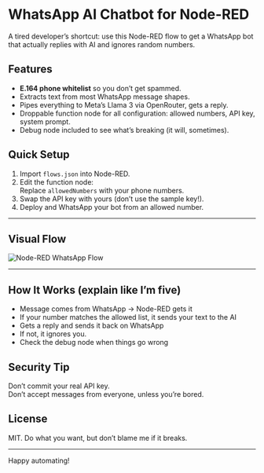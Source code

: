 # WhatsApp AI Chatbot for Node-RED

A tired developer’s shortcut: use this Node-RED flow to get a WhatsApp bot that actually replies with AI and ignores random numbers.

## Features

- **E.164 phone whitelist** so you don’t get spammed.
- Extracts text from most WhatsApp message shapes.
- Pipes everything to Meta’s Llama 3 via OpenRouter, gets a reply.
- Droppable function node for all configuration: allowed numbers, API key, system prompt.
- Debug node included to see what’s breaking (it will, sometimes).

## Quick Setup

1. Import `flows.json` into Node-RED.
2. Edit the function node:  
   Replace `allowedNumbers` with your phone numbers.
3. Swap the API key with yours (don’t use the sample key!).
4. Deploy and WhatsApp your bot from an allowed number.

---

## Visual Flow



![Node-RED WhatsApp Flow](assets/image.jpg)

---

## How It Works (explain like I’m five)

- Message comes from WhatsApp → Node-RED gets it
- If your number matches the allowed list, it sends your text to the AI
- Gets a reply and sends it back on WhatsApp
- If not, it ignores you.  
- Check the debug node when things go wrong

## Security Tip

Don’t commit your real API key.  
Don’t accept messages from everyone, unless you’re bored.

## License

MIT. Do what you want, but don’t blame me if it breaks.

---

Happy automating!
